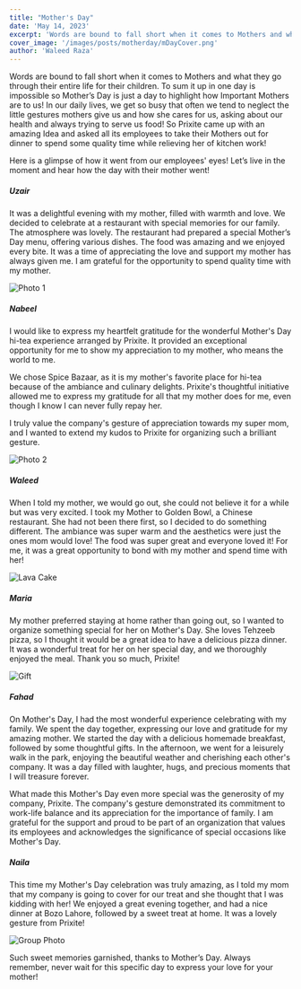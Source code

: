 ```yaml
---
title: "Mother's Day"
date: 'May 14, 2023'
excerpt: 'Words are bound to fall short when it comes to Mothers and what they go through their entire life for their children.'
cover_image: '/images/posts/motherday/mDayCover.png'
author: 'Waleed Raza'
---
```


Words are bound to fall short when it comes to Mothers and what they go through their entire life for their children. To sum it up in one day is impossible so Mother’s Day is just a day to highlight how Important Mothers are to us! In our daily lives, we get so busy that often we tend to neglect the little gestures mothers give us and how she cares for us, asking about our health and always trying to serve us food! So Prixite came up with an amazing Idea and asked all its employees to take their Mothers out for dinner to spend some quality time while relieving her of kitchen work!

Here is a glimpse of how it went from our employees' eyes! Let’s live in the moment and hear how the day with their mother went!

##### Uzair

It was a delightful evening with my mother, filled with warmth and love. We decided to celebrate at a restaurant with special memories for our family.
The atmosphere was lovely. The restaurant had prepared a special Mother’s Day menu, offering various dishes. The food was amazing and we enjoyed every bite. It was a time of appreciating the love and support my mother has always given me. I am grateful for the opportunity to spend quality time with my mother.

![Photo 1](/images/posts/motherday/photo1.jpg#image-40)

##### Nabeel

I would like to express my heartfelt gratitude for the wonderful Mother's Day hi-tea experience arranged by Prixite. It provided an exceptional opportunity for me to show my appreciation to my mother, who means the world to me.

We chose Spice Bazaar, as it is my mother's favorite place for hi-tea because of the ambiance and culinary delights. Prixite's thoughtful initiative allowed me to express my gratitude for all that my mother does for me, even though I know I can never fully repay her.

I truly value the company's gesture of appreciation towards my super mom, and I wanted to extend my kudos to Prixite for organizing such a brilliant gesture.

![Photo 2](/images/posts/motherday/photo2.jpg#image-40)

##### Waleed

When I told my mother, we would go out, she could not believe it for a while but was very excited. I took my Mother to Golden Bowl, a Chinese restaurant. She had not been there first, so I decided to do something different. The ambiance was super warm and the aesthetics were just the ones mom would love! The food was super great and everyone loved it! For me, it was a great opportunity to bond with my mother and spend time with her!

![Lava Cake](/images/posts/motherday/photo3.jpg#image-20)

##### Maria

My mother preferred staying at home rather than going out, so I wanted to organize something special for her on Mother's Day. She loves Tehzeeb pizza, so I thought it would be a great idea to have a delicious pizza dinner. It was a wonderful treat for her on her special day, and we thoroughly enjoyed the meal. Thank you so much, Prixite!

![Gift](/images/posts/motherday/photo4.png#image-20)

##### Fahad

On Mother's Day, I had the most wonderful experience celebrating with my family. We spent the day together, expressing our love and gratitude for my amazing mother. We started the day with a delicious homemade breakfast, followed by some thoughtful gifts. In the afternoon, we went for a leisurely walk in the park, enjoying the beautiful weather and cherishing each other's company. It was a day filled with laughter, hugs, and precious moments that I will treasure forever.

What made this Mother's Day even more special was the generosity of my company, Prixite. The company's gesture demonstrated its commitment to work-life balance and its appreciation for the importance of family. I am grateful for the support and proud to be part of an organization that values its employees and acknowledges the significance of special occasions like Mother's Day.

##### Naila

This time my Mother's Day celebration was truly amazing, as I told my mom that my company is going to cover for our treat and she thought that I was kidding with her! We enjoyed a great evening together, and had a nice dinner at Bozo Lahore, followed by a sweet treat at home. It was a lovely gesture from Prixite!

![Group Photo](/images/posts/motherday/photo5.jpg#image-20)

Such sweet memories garnished, thanks to Mother’s Day. Always remember, never wait for this specific day to express your love for your mother!
